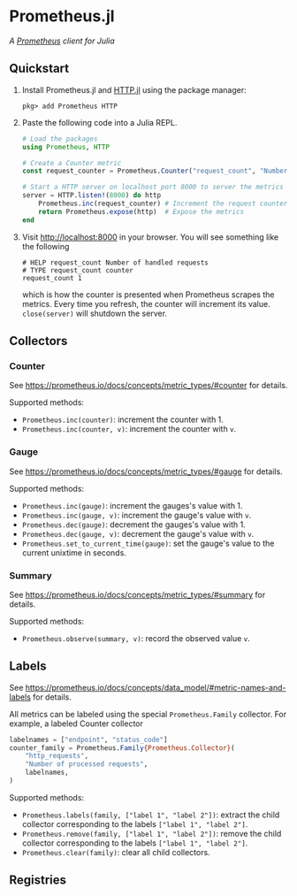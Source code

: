 # Prometheus.jl

*A [Prometheus](https://prometheus.io/) client for Julia*

## Quickstart

1. Install Prometheus.jl and [HTTP.jl](https://github.com/JuliaWeb/HTTP.jl)
   using the package manager:
   ```
   pkg> add Prometheus HTTP
   ```

2. Paste the following code into a Julia REPL.
   ```julia
   # Load the packages
   using Prometheus, HTTP

   # Create a Counter metric
   const request_counter = Prometheus.Counter("request_count", "Number of handled requests")

   # Start a HTTP server on localhost port 8000 to server the metrics
   server = HTTP.listen!(8000) do http
       Prometheus.inc(request_counter) # Increment the request counter
       return Prometheus.expose(http)  # Expose the metrics
   end
   ```

3. Visit <http://localhost:8000> in your browser. You will see something like the following
   ```
   # HELP request_count Number of handled requests
   # TYPE request_count counter
   request_count 1
   ```
   which is how the counter is presented when Prometheus scrapes the metrics.
   Every time you refresh, the counter will increment its value.
   `close(server)` will shutdown the server.


## Collectors

### Counter

See <https://prometheus.io/docs/concepts/metric_types/#counter> for details.

Supported methods:
 - `Prometheus.inc(counter)`: increment the counter with 1.
 - `Prometheus.inc(counter, v)`: increment the counter with `v`.

### Gauge

See <https://prometheus.io/docs/concepts/metric_types/#gauge> for details.

Supported methods:
 - `Prometheus.inc(gauge)`: increment the gauges's value with 1.
 - `Prometheus.inc(gauge, v)`: increment the gauge's value with `v`.
 - `Prometheus.dec(gauge)`: decrement the gauges's value with 1.
 - `Prometheus.dec(gauge, v)`: decrement the gauge's value with `v`.
 - `Prometheus.set_to_current_time(gauge)`: set the gauge's value to the current unixtime in
   seconds.

### Summary

See <https://prometheus.io/docs/concepts/metric_types/#summary> for details.

Supported methods:
 - `Prometheus.observe(summary, v)`: record the observed value `v`.

## Labels

See <https://prometheus.io/docs/concepts/data_model/#metric-names-and-labels> for details.

All metrics can be labeled using the special `Prometheus.Family` collector. For example, a
labeled Counter collector
```julia
labelnames = ["endpoint", "status_code"]
counter_family = Prometheus.Family{Prometheus.Collector}(
    "http_requests",
    "Number of processed requests",
    labelnames,
)
```

Supported methods:
 - `Prometheus.labels(family, ["label 1", "label 2"])`: extract the child collector
   corresponding to the labels `["label 1", "label 2"]`.
 - `Prometheus.remove(family, ["label 1", "label 2"])`: remove the child collector
   corresponding to the labels `["label 1", "label 2"]`.
 - `Prometheus.clear(family)`: clear all child collectors.

## Registries
